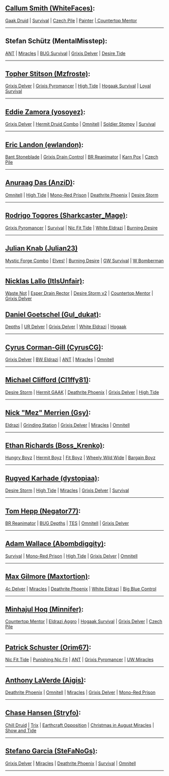 ## [Callum Smith (WhiteFaces)][1]:

[Gaak Druid][2] | [Survival][3] | [Czech Pile][4] | [Painter][5] |[ Countertop Mentor][6]

[6]: https://www.mtggoldfish.com/deck/2175757#online
[5]: https://www.mtggoldfish.com/deck/2175755#online
[4]: https://www.mtggoldfish.com/deck/2175751#online
[3]: https://www.mtggoldfish.com/deck/2175749#online
[2]: https://www.mtggoldfish.com/deck/2175756#online

- - -

## Stefan Schütz (MentalMisstep):

[ANT][7] | [Miracles][8] | [BUG Survival][9] | [Grixis Delver][10] | [Desire Tide][11]

[11]: https://www.mtggoldfish.com/deck/2175797#online
[10]: https://www.mtggoldfish.com/deck/2175796#online
[9]: https://www.mtggoldfish.com/deck/2175795#online
[8]: https://www.mtggoldfish.com/deck/2175793#online
[7]: https://www.mtggoldfish.com/deck/2175790#online

- - -

## [Topher Stitson (Mzfroste)][12]:

[Grixis Delver][13] | [Grixis Pyromancer][14] | [High Tide][15] | [Hogaak Survival][16] | [Loyal Survival ][17]

[17]: https://www.mtggoldfish.com/deck/2142691#paper
[16]: https://www.mtggoldfish.com/deck/2142686#paper
[15]: https://www.mtggoldfish.com/deck/2142670#paper
[14]: https://www.mtggoldfish.com/deck/2142661#paper
[13]: https://www.mtggoldfish.com/deck/2142658#paper

- - - 

## [Eddie Zamora (yosoyez)][18]:

[Grixis Delver][19] | [Hermit Druid Combo][20] | [Omnitell][21] | [Soldier Stompy][22] | [Survival][23]

[23]: https://www.mtggoldfish.com/deck/2173980#paper
[22]: https://www.mtggoldfish.com/deck/2173978#paper
[21]: https://www.mtggoldfish.com/deck/2173976#paper
[20]: https://www.mtggoldfish.com/deck/2173974#paper
[19]: https://www.mtggoldfish.com/deck/2173971#paper

- - -

## [Eric Landon (ewlandon)][24]:

[Bant Stoneblade][25] | [Grixis Drain Control][26] | [BR Reanimator][27] | [Karn Pox][28] | [Czech Pile][29]

[29]: https://www.mtggoldfish.com/deck/2164776#paper
[28]: https://www.mtggoldfish.com/deck/2164759#paper
[27]: https://www.mtggoldfish.com/deck/2164756#paper
[26]: https://www.mtggoldfish.com/deck/2164753#paper
[25]: https://www.mtggoldfish.com/deck/2164750#paper

- - - 

## [Anuraag Das (AnziD)][30]:

[Omnitell][31] | [High Tide][32] | [Mono-Red Prison][33] | [Deathrite Phoenix][34] | [Desire Storm][35]

[35]: https://www.mtggoldfish.com/deck/2142748#paper
[34]: https://www.mtggoldfish.com/deck/2142808#online
[33]: https://www.mtggoldfish.com/deck/2114395#paper
[32]: https://www.mtggoldfish.com/deck/2142670#paper
[31]: https://www.mtggoldfish.com/deck/314996#paper

- - - 

## [Rodrigo Togores (Sharkcaster_Mage)][36]: 

[Grixis Pyromancer][37] | [Survival][38] | [Nic Fit Tide][39] | [White Eldrazi][40] | [Burning Desire][41]

[41]: https://www.mtggoldfish.com/deck/2158982#online
[40]: https://www.mtggoldfish.com/deck/2158980#online
[39]: https://www.mtggoldfish.com/deck/2158978#online
[38]: https://www.mtggoldfish.com/deck/2158977#online
[37]: https://www.mtggoldfish.com/deck/2142661#online

- - - 

## [Julian Knab (Julian23)][42]

[Mystic Forge Combo][43] | [Elves!][44] | [Burning Desire][45] | [GW Survival][46] | [W Bomberman][47]

[47]: https://www.mtggoldfish.com/deck/2174688#online
[46]: https://www.mtggoldfish.com/deck/2174586#online
[45]: https://www.mtggoldfish.com/deck/2174603#online
[44]: https://www.mtggoldfish.com/deck/2156519#online
[43]: https://www.mtggoldfish.com/deck/2174427#online

- - - 

## [Nicklas Lallo (ItIsUnfair)][48]: 

[Waste Not][49] | [Esper Drain Rector][50] | [Desire Storm v2][51] | [Countertop Mentor][52] | [Grixis Delver][53]

[53]: https://www.mtggoldfish.com/deck/2152475#paper
[52]: https://www.mtggoldfish.com/deck/2152465#paper
[51]: https://www.mtggoldfish.com/deck/2172624#paper
[50]: https://www.mtggoldfish.com/deck/2172616#paper
[49]: https://www.mtggoldfish.com/deck/2172749#paper

## [Daniel Goetschel (Gul_dukat)][54]: 

[Depths][55] | [UR Delver][56] | [Grixis Delver][57] | [White Eldrazi][58] | [Hogaak][59]

[59]: https://www.mtggoldfish.com/deck/2158941#paper
[58]: https://www.mtggoldfish.com/deck/2174811#paper
[57]: https://www.mtggoldfish.com/deck/2158934#paper
[56]: https://www.mtggoldfish.com/deck/2158930#paper
[55]: https://www.mtggoldfish.com/deck/2174788#paper

- - - 

## [Cyrus Corman-Gill (CyrusCG)][60]: 

[Grixis Delver][61] | [BW Eldrazi][62] | [ANT][63] | [Miracles][64] | [Omnitell][65]

[65]: https://www.mtggoldfish.com/deck/2172610#paper
[64]: https://www.mtggoldfish.com/deck/2172605#paper
[63]: https://www.mtggoldfish.com/deck/2172600#paper
[62]: https://www.mtggoldfish.com/deck/2155081#paper
[61]: https://www.mtggoldfish.com/deck/2172607#paper

- - -

## [Michael Clifford (Cl1ffy81)][66]: 

[Desire Storm][67] | [Hermit GAAK][68] | [Deathrite Phoenix][69] | [Grixis Delver][70] | [High Tide][71]

[71]: https://www.mtggoldfish.com/deck/2178205#paper
[70]: https://www.mtggoldfish.com/deck/2160917#paper
[69]: https://www.mtggoldfish.com/deck/2178180#paper
[68]: https://www.mtggoldfish.com/deck/2160899#paper
[67]: https://www.mtggoldfish.com/deck/2178151#paper

---

## [Nick "Mez" Merrien (Gsy)][72]: 

[Eldrazi][73] | [Grinding Station][74] | [Grixis Delver][75] | [Miracles][76] | [Omnitell][77]

[77]: https://www.mtggoldfish.com/deck/2154110#paper
[76]: https://www.mtggoldfish.com/deck/2154077#paper
[75]: https://www.mtggoldfish.com/deck/2154055#paper
[74]: https://www.mtggoldfish.com/deck/2154046#paper
[73]: https://www.mtggoldfish.com/deck/2154032#paper

- - - 

## [Ethan Richards (Boss_Krenko)][78]: 

[Hungry Boyz][79] | [Hermit Boyz][80] | [Fit Boyz][81] | [Wheely Wild Wide][82] | [Bargain Boyz][83]

[83]: https://www.mtggoldfish.com/deck/2161447#paper
[82]: https://www.mtggoldfish.com/deck/2161439#paper
[81]: https://www.mtggoldfish.com/deck/2161459#paper
[80]: https://www.mtggoldfish.com/deck/2161438#paper
[79]: https://www.mtggoldfish.com/deck/2171442#paper

- - -

## [Rugved Karhade (dystopiaa)][84]: 

[Desire Storm][85] | [High Tide][86] | [Miracles][87] | [Grixis Delver][88] | [Survival][89]

[89]: https://www.mtggoldfish.com/deck/2156336#online
[88]: https://www.mtggoldfish.com/deck/2156335#online
[87]: https://www.mtggoldfish.com/deck/2156339#online
[86]: https://www.mtggoldfish.com/deck/2156332#online
[85]: https://www.mtggoldfish.com/deck/2156330#online

- - - 

## [Tom Hepp (Negator77)][90]:

[BR Reanimator][91] | [BUG Depths][92] | [TES][93] | [Omnitell][94] | [Grixis Delver][95]

[95]: https://www.mtggoldfish.com/deck/2152181#online
[94]: https://www.mtggoldfish.com/deck/2152179#online
[93]: https://www.mtggoldfish.com/deck/2152174#online
[92]: https://www.mtggoldfish.com/deck/2152162#online
[91]: https://www.mtggoldfish.com/deck/2173349#online

- - - 

## [Adam Wallace (Abombdiggity)][96]:

[Survival][97] | [Mono-Red Prison][98] | [High Tide][99] | [Grixis Delver][100] | [Omnitell][101]

[101]: https://www.mtggoldfish.com/deck/2142513#online
[100]: https://www.mtggoldfish.com/deck/2142527#online
[99]: https://www.mtggoldfish.com/deck/2142532#online
[98]: https://www.mtggoldfish.com/deck/2171828#online
[97]: https://www.mtggoldfish.com/deck/2172596#online

- - - 

## [Max Gilmore (Maxtortion)][102]:

[4c Delver][103] | [Miracles][104] | [Deathrite Phoenix][105] | [White Eldrazi][106] | [Big Blue Control][107]

[107]: https://www.mtggoldfish.com/deck/2167175#online
[106]: https://www.mtggoldfish.com/deck/2172786#online
[105]: https://www.mtggoldfish.com/deck/2172768#online
[104]: https://www.mtggoldfish.com/deck/2172761#online
[103]: https://www.mtggoldfish.com/deck/2172756#online

- - - 

## [Minhajul Hoq (Minnifer)][108]:

[Countertop Mentor][109] | [Eldrazi Aggro][110] | [Hogaak Survival][111] | [Grixis Delver][112] | [Czech Pile][113]

[113]: https://www.mtggoldfish.com/deck/2129908#paper
[112]: https://www.mtggoldfish.com/deck/2129919#paper
[111]: https://www.mtggoldfish.com/deck/2173200#paper
[110]: https://www.mtggoldfish.com/deck/2173191#paper
[109]: https://www.mtggoldfish.com/deck/2173189#paper

- - - 

## [Patrick Schuster (Orim67)][114]:

[Nic Fit Tide][115] | [Punishing Nic Fit][116] | [ANT][117] | [Grixis Pyromancer][118] | [UW Miracles][119]

[119]: https://www.mtggoldfish.com/deck/2169270#online
[118]: https://www.mtggoldfish.com/deck/2142773#paper
[117]: https://www.mtggoldfish.com/deck/2169243#online
[116]: https://www.mtggoldfish.com/deck/2142776#paper
[115]: https://www.mtggoldfish.com/deck/2169240#online

- - -

## [Anthony LaVerde (Aigis)][120]:

[Deathrite Phoenix][121] | [Omnitell][122] | [Miracles][123] | [Grixis Delver][124] | [Mono-Red Prison][125]

[125]: https://www.mtggoldfish.com/deck/2114395#paper
[124]: https://www.mtggoldfish.com/deck/2142783#online
[123]: https://www.mtggoldfish.com/deck/2142781#online
[122]: https://www.mtggoldfish.com/deck/2142780#online
[121]: https://www.mtggoldfish.com/deck/2142774#online

- - -

## [Chase Hansen (Stryfo)][127]:

[Chill Druid][128] | [Trix][129] | [Earthcraft Opposition][130] | [Christmas in August Miracles][131] | [Show and Tide][132]

[132]: https://www.mtggoldfish.com/deck/2171656#online
[131]: https://www.mtggoldfish.com/deck/2171662#online
[130]: https://www.mtggoldfish.com/deck/2171666#online
[129]: https://www.mtggoldfish.com/deck/2171675#online
[128]: https://www.mtggoldfish.com/deck/2171679#online

- - - 

## [Stefano Garcia (SteFaNoGs)][133]:

[Grixis Delver][134] | [Miracles][135] | [Deathrite Phoenix][136] | [Survival][137] | [Omnitell][138]

[138]: https://www.mtggoldfish.com/deck/2173574#paper
[137]: https://www.mtggoldfish.com/deck/2173558#paper
[136]: https://www.mtggoldfish.com/deck/2173535#paper
[135]: https://www.mtggoldfish.com/deck/2173514#paper
[134]: https://www.mtggoldfish.com/deck/2173506#paper

- - - 

[1]: https://twitter.com/WhiteFacesmtg
[12]: https://twitter.com/mzfroste
[133]: https://twitter.com/WhiteFacesmtg
[18]: https://twitter.com/Yosoy_ez
[24]: https://twitter.com/Ewlandon1
[30]: https://twitter.com/anzi104
[36]: https://twitter.com/TogoresTcg
[42]: https://twitter.com/itsJulian23
[48]: https://twitter.com/ItIsUnfair
[54]: https://twitter.com/Bashir_____
[60]: https://twitter.com/CyrusCGmtg
[66]: https://twitter.com/cl1ffy81
[72]: https://twitter.com/MezGsy
[78]: https://twitter.com/BossKrenko
[84]: https://twitter.com/VedKarhade
[90]: https://twitter.com/Negator77
[96]: https://twitter.com/birchloreranger
[102]: https://twitter.com/MXGonline
[108]: https://twitter.com/MinnieHajj
[114]: https://twitter.com/LennistarHs
[120]: https://twitter.com/GrapeshotNH
[126]: https://twitter.com/Bahra01
[127]: https://twitter.com/Stryfo
[133]: https://twitter.com/SteFaNoGs





